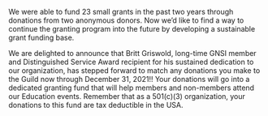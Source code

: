 We were able to fund 23 small grants in the past two years through donations from two anonymous donors. Now we’d like to find a way to continue the granting program into the future by developing a sustainable grant funding base.


We are delighted to announce that Britt Griswold, long-time GNSI member and Distinguished Service Award recipient for his sustained dedication to our organization, has stepped forward to match any donations you make to the Guild now through December 31, 2021!! Your donations will go into a dedicated granting fund that will help members and non-members attend our Education events. Remember that as a 501(c)(3) organization, your donations to this fund are tax deductible in the USA.